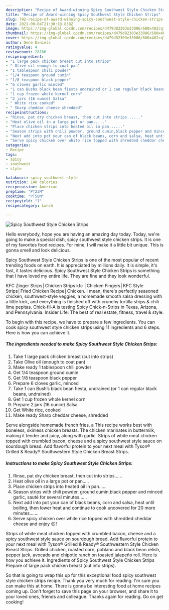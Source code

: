 ```yaml
---
description: "Recipe of Award-winning Spicy Southwest Style Chicken Strips"
title: "Recipe of Award-winning Spicy Southwest Style Chicken Strips"
slug: 792-recipe-of-award-winning-spicy-southwest-style-chicken-strips
date: 2021-09-04T21:30:18.838Z
image: https://img-global.cpcdn.com/recipes/d479d82303e33086/680x482cq70/spicy-southwest-style-chicken-strips-recipe-main-photo.jpg
thumbnail: https://img-global.cpcdn.com/recipes/d479d82303e33086/680x482cq70/spicy-southwest-style-chicken-strips-recipe-main-photo.jpg
cover: https://img-global.cpcdn.com/recipes/d479d82303e33086/680x482cq70/spicy-southwest-style-chicken-strips-recipe-main-photo.jpg
author: Gene Daniels
ratingvalue: 4
reviewcount: 28166
recipeingredient:
- "1 large pack chicken breast cut into strips"
- " Olive oil enough to coat pan"
- "1 tablespoon chili powder"
- "1/4 teaspoon ground cumin"
- "1/8 teaspoon black pepper"
- "6 cloves garlic minced"
- "1 can Bushs black bean fiesta undrained or 1 can regular black beans undrained"
- "1 cup frozen whole kernel corn"
- "2 jars (16 ounce) Salsa"
- " White rice cooked"
- " Sharp cheddar cheese shredded"
recipeinstructions:
- "Rinse, pat dry chicken breast, then cut into strips......"
- "Heat olive oil in a large pot or pan....."
- "Place chicken strips into heated oil in pan......"
- "Season strips with chili powder, ground cumin,black pepper and minced garlic, sauté for several minutes......"
- "Next add into pot your can of black beans, corn and salsa, heat until boiling, then lower heat and continue to cook uncovered for 20 more minutes......."
- "Serve spicy chicken over white rice topped with shredded cheddar cheese and enjoy 😉!"
categories:
- Recipe
tags:
- spicy
- southwest
- style

katakunci: spicy southwest style 
nutrition: 140 calories
recipecuisine: American
preptime: "PT23M"
cooktime: "PT58M"
recipeyield: "1"
recipecategory: Lunch

---
```



![Spicy Southwest Style Chicken Strips](https://img-global.cpcdn.com/recipes/d479d82303e33086/680x482cq70/spicy-southwest-style-chicken-strips-recipe-main-photo.jpg)

Hello everybody, hope you are having an amazing day today. Today, we're going to make a special dish, spicy southwest style chicken strips. It is one of my favorites food recipes. For mine, I will make it a little bit unique. This is gonna smell and look delicious.

Spicy Southwest Style Chicken Strips is one of the most popular of recent trending foods on earth. It is appreciated by millions daily. It is simple, it's fast, it tastes delicious. Spicy Southwest Style Chicken Strips is something that I have loved my entire life. They are fine and they look wonderful.

KFC Zinger Strips│Chicken Strips kfc │Chicken Fingers│KFC Style Strips│Fried Chicken Recipe│Chicken. I mean, there&#39;s perfectly seasoned chicken, southwest-style veggies, a homemade smooth salsa dressing with a little kick, and everything is finished off with crunchy tortilla strips &amp; chili lime pepitas. Chick-fil-A is testing Spicy Chick-n-Strips in Texas, Arizona, and Pennsylvania. Insider Life: The best of real estate, fitness, travel &amp; style.


To begin with this recipe, we have to prepare a few ingredients. You can cook spicy southwest style chicken strips using 11 ingredients and 6 steps. Here is how you can achieve it.

<!--inarticleads1-->

##### The ingredients needed to make Spicy Southwest Style Chicken Strips:

1. Take 1 large pack chicken breast (cut into strips)
1. Take  Olive oil (enough to coat pan)
1. Make ready 1 tablespoon chili powder
1. Get 1/4 teaspoon ground cumin
1. Get 1/8 teaspoon black pepper
1. Prepare 6 cloves garlic, minced
1. Take 1 can Bush’s black bean fiesta, undrained (or 1 can regular black beans, undrained)
1. Get 1 cup frozen whole kernel corn
1. Prepare 2 jars (16 ounce) Salsa
1. Get  White rice, cooked
1. Make ready  Sharp cheddar cheese, shredded


Serve alongside homemade french fries, a This recipe works best with boneless, skinless chicken breasts. The chicken marinates in buttermilk, making it tender and juicy, along with garlic. Strips of white meat chicken topped with crumbled bacon, cheese and a spicy southwest style sauce on sourdough bread. Add flavorful protein to your next meal with Tyson® Grilled &amp; Ready® Southwestern Style Chicken Breast Strips. 

<!--inarticleads2-->

##### Instructions to make Spicy Southwest Style Chicken Strips:

1. Rinse, pat dry chicken breast, then cut into strips......
1. Heat olive oil in a large pot or pan.....
1. Place chicken strips into heated oil in pan......
1. Season strips with chili powder, ground cumin,black pepper and minced garlic, sauté for several minutes......
1. Next add into pot your can of black beans, corn and salsa, heat until boiling, then lower heat and continue to cook uncovered for 20 more minutes.......
1. Serve spicy chicken over white rice topped with shredded cheddar cheese and enjoy 😉!


Strips of white meat chicken topped with crumbled bacon, cheese and a spicy southwest style sauce on sourdough bread. Add flavorful protein to your next meal with Tyson® Grilled &amp; Ready® Southwestern Style Chicken Breast Strips. Grilled chicken, roasted corn, poblano and black bean relish, pepper jack, avocado and chipotle ranch on toasted jalapeño roll. Here is how you achieve it. Ingredients of Spicy Southwest Style Chicken Strips Prepare of large pack chicken breast (cut into strips). 

So that is going to wrap this up for this exceptional food spicy southwest style chicken strips recipe. Thank you very much for reading. I'm sure you can make this at home. There is gonna be interesting food at home recipes coming up. Don't forget to save this page on your browser, and share it to your loved ones, friends and colleague. Thanks again for reading. Go on get cooking!
